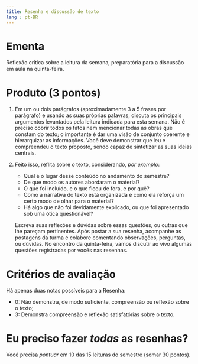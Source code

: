 ```yaml
---
title: Resenha e discussão de texto
lang : pt-BR
---
```


# Ementa #

Reflexão crítica sobre a leitura da semana, preparatória para a
discussão em aula na quinta-feira.

# Produto (3 pontos) #

1. Em um ou dois parágrafos (aproximadamente 3 a 5 frases por parágrafo)
   e usando as suas próprias palavras, discuta os
   principais argumentos levantados pela leitura indicada
   para esta semana. Não é preciso cobrir todos os fatos nem mencionar
   todas as obras que constam do texto; o importante é dar uma visão de
   conjunto coerente e hierarquizar as informações. Você deve demonstrar
   que leu e compreendeu o texto proposto, sendo capaz de sintetizar as
   suas ideias centrais.

2. Feito isso, reflita sobre o texto, considerando, *por exemplo*:

   - Qual é o lugar desse conteúdo no andamento do semestre?
   - De que modo os autores abordaram o material?
   - O que foi incluído, e o que ficou de fora, e por quê?
   - Como a narrativa do texto está organizada e como ela reforça um
     certo modo de olhar para o material?
   - Há algo que não foi devidamente explicado, ou que foi apresentado
     sob uma ótica questionável?

   Escreva suas reflexões e dúvidas sobre essas questões, ou outras que
   lhe pareçam pertinentes. Após postar a sua resenha, acompanhe as
   postagens da turma e colabore comentando observações, perguntas, ou
   dúvidas. No encontro da quinta-feira, vamos discutir ao vivo algumas
   questões registradas por vocês nas resenhas.

# Critérios de avaliação #

Há apenas duas notas possíveis para a Resenha:

- 0: Não demonstra, de modo suficiente, compreensão ou reflexão sobre o
  texto;
- 3: Demonstra compreensão e reflexão satisfatórias sobre o texto.

# Eu preciso fazer *todas* as resenhas? #

Você precisa *pontuar* em 10 das 15 leituras do semestre (somar 30
pontos).

